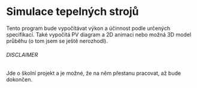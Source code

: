 # Simulace tepelných strojů
Tento program bude vypočítávat výkon a účinnost podle určených specifikací. Také vypočítá PV diagram a 2D animaci nebo možná 3D model průběhu (o tom jsem se ještě nerozhodl).
###### DISCLAIMER
Jde o školní projekt a je možné, že na něm přestanu pracovat, až bude dokončen.
